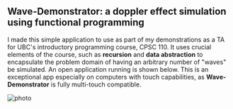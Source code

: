 ## Wave-Demonstrator: a doppler effect simulation using functional programming ##

I made this simple application to use as part of my demonstrations as a TA for UBC's introductory programming course, CPSC 110. It uses 
crucial elements of the course, such as <strong>recursion</strong> and <strong>data abstraction</strong> to encapsulate the problem domain of having an arbitrary number of "waves" be simulated. An open application running is shown below. This is an exceptional app especially on computers with touch capabilities, as <strong>Wave-Demonstrator</strong> is fully multi-touch compatible.

![photo](https://github.com/jyoo980/Wave-Demonstrator/blob/master/window.png)

